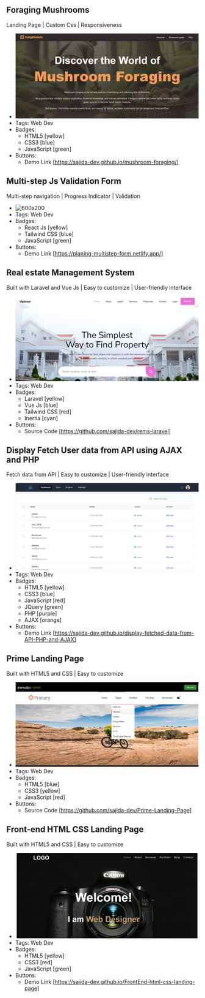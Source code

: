## Foraging Mushrooms
Landing Page | Custom Css | Responsiveness
- ![600x200](https://raw.githubusercontent.com/sajida-dev/sajida-javed/refs/heads/main/public/assets/Screenshot%202025-05-25%20091936.png)
- Tags: Web Dev
- Badges:
  - HTML5 [yellow]
  - CSS3 [blue]
  - JavaScript [green]
- Buttons:
  - Demo Link [https://sajida-dev.github.io/mushroom-foraging/]


## Multi-step Js Validation Form
Multi-step navigation | Progress Indicator | Validation
- ![600x200](https://github.com/sajida-dev/Multi-step-Javascript-form/raw/main/demo.png)
- Tags: Web Dev
- Badges:
  - React Js [yellow]
  - Tailwind CSS [blue]
  - JavaScript [green]
- Buttons:
  - Demo Link [https://planing-multistep-form.netlify.app/]


## Real estate Management System
Built with Laravel and Vue Js | Easy to customize | User-friendly interface 
- ![600x200](https://raw.githubusercontent.com/sajida-dev/sajida-javed/refs/heads/main/public/assets/rems.png)
- Tags: Web Dev
- Badges:
  - Laravel [yellow]
  - Vue Js [blue]
  - Tailwind CSS [red]
  - Inertia [cyan]
- Buttons:
  - Source Code [https://github.com/sajida-dev/rems-laravel]


## Display Fetch User data from API using AJAX and PHP
Fetch data from API | Easy to customize | User-friendly interface 
- ![600x200](https://github.com/sajida-dev/display-fetched-data-from-API-PHP-and-AJAX/raw/main/demo.png)
- Tags: Web Dev
- Badges:
  - HTML5 [yellow]
  - CSS3 [blue]
  - JavaScript [red]
  - JQuery [green]
  - PHP [purple]
  - AJAX [orange]
- Buttons:
  - Demo Link [https://sajida-dev.github.io/display-fetched-data-from-API-PHP-and-AJAX]


## Prime Landing Page
Built with HTML5 and CSS | Easy to customize
- ![600x200](https://github.com/sajida-dev/Prime-Landing-Page/raw/main/demo.gif)
- Tags: Web Dev
- Badges:
  - HTML5 [blue]
  - CSS3 [yellow]
  - JavaScript [red]
- Buttons:
  - Source Code [https://github.com/sajida-dev/Prime-Landing-Page]


## Front-end HTML CSS Landing Page
Built with HTML5 and CSS | Easy to customize
- ![600x200](https://github.com/sajida-dev/FrontEnd-html-css-landing-page/raw/main/demo.gif)
- Tags: Web Dev
- Badges:
  - HTML5 [yellow]
  - CSS3 [red]
  - JavaScript [green]
- Buttons:
  - Demo Link [https://sajida-dev.github.io/FrontEnd-html-css-landing-page]

